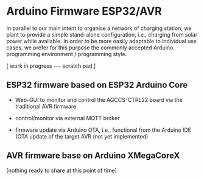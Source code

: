 # Arduino Firmware ESP32/AVR

In parallel to our main intent to organise a network of charging station, we plant to provide a simple stand-alone configuration, i.e., charging from solar power while available. In order to be more easily adaptable to individual use cases, we prefer for this purpose the commonly accepted Arduino programming environment / programming style. 

[ work in progress --- scratch pad ]



## ESP32 firmware based on ESP32 Arduino Core

- Web-GUI to monitor and control the AGCCS-CTRL22 board via the traditional AVR firmware

- control/monitor via external MQTT broker

- firmware update via Arduino OTA, i.e., functional from the Arduino IDE (OTA update of the target AVR (not yet implemented)

  

## AVR firmware base on Arduino XMegaCoreX 

[nothing ready to share at this point of time]



